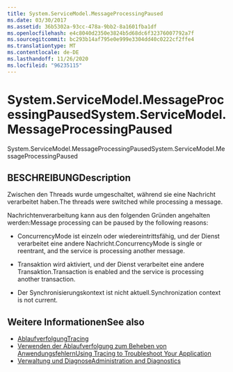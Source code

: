 ```yaml
---
title: System.ServiceModel.MessageProcessingPaused
ms.date: 03/30/2017
ms.assetid: 36b5302a-93cc-478a-9bb2-8a1601fba1df
ms.openlocfilehash: e4c8040d2350e3824b5d68dc6f32376007792a7f
ms.sourcegitcommit: bc293b14af795e0e999e3304dd40c0222cf2ffe4
ms.translationtype: MT
ms.contentlocale: de-DE
ms.lasthandoff: 11/26/2020
ms.locfileid: "96235115"
---
```

# <a name="systemservicemodelmessageprocessingpaused"></a><span data-ttu-id="3909e-102">System.ServiceModel.MessageProcessingPaused</span><span class="sxs-lookup"><span data-stu-id="3909e-102">System.ServiceModel.MessageProcessingPaused</span></span>

<span data-ttu-id="3909e-103">System.ServiceModel.MessageProcessingPaused</span><span class="sxs-lookup"><span data-stu-id="3909e-103">System.ServiceModel.MessageProcessingPaused</span></span>  
  
## <a name="description"></a><span data-ttu-id="3909e-104">BESCHREIBUNG</span><span class="sxs-lookup"><span data-stu-id="3909e-104">Description</span></span>  

 <span data-ttu-id="3909e-105">Zwischen den Threads wurde umgeschaltet, während sie eine Nachricht verarbeitet haben.</span><span class="sxs-lookup"><span data-stu-id="3909e-105">The threads were switched while processing a message.</span></span>  
  
 <span data-ttu-id="3909e-106">Nachrichtenverarbeitung kann aus den folgenden Gründen angehalten werden:</span><span class="sxs-lookup"><span data-stu-id="3909e-106">Message processing can be paused by the following reasons:</span></span>  
  
- <span data-ttu-id="3909e-107">ConcurrencyMode ist einzeln oder wiedereintrittsfähig, und der Dienst verarbeitet eine andere Nachricht.</span><span class="sxs-lookup"><span data-stu-id="3909e-107">ConcurrencyMode is single or reentrant, and the service is processing another message.</span></span>  
  
- <span data-ttu-id="3909e-108">Transaktion wird aktiviert, und der Dienst verarbeitet eine andere Transaktion.</span><span class="sxs-lookup"><span data-stu-id="3909e-108">Transaction is enabled and the service is processing another transaction.</span></span>  
  
- <span data-ttu-id="3909e-109">Der Synchronisierungskontext ist nicht aktuell.</span><span class="sxs-lookup"><span data-stu-id="3909e-109">Synchronization context is not current.</span></span>  
  
## <a name="see-also"></a><span data-ttu-id="3909e-110">Weitere Informationen</span><span class="sxs-lookup"><span data-stu-id="3909e-110">See also</span></span>

- [<span data-ttu-id="3909e-111">Ablaufverfolgung</span><span class="sxs-lookup"><span data-stu-id="3909e-111">Tracing</span></span>](index.md)
- [<span data-ttu-id="3909e-112">Verwenden der Ablaufverfolgung zum Beheben von Anwendungsfehlern</span><span class="sxs-lookup"><span data-stu-id="3909e-112">Using Tracing to Troubleshoot Your Application</span></span>](using-tracing-to-troubleshoot-your-application.md)
- [<span data-ttu-id="3909e-113">Verwaltung und Diagnose</span><span class="sxs-lookup"><span data-stu-id="3909e-113">Administration and Diagnostics</span></span>](../index.md)
